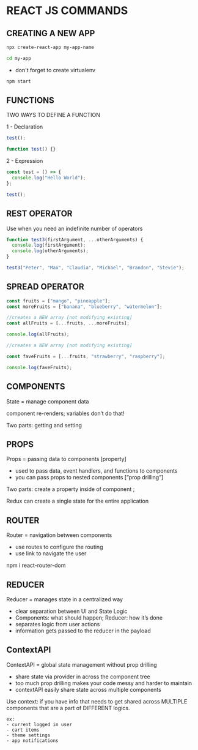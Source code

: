 # REACT JS COMMANDS

## CREATING A NEW APP

```bash
npx create-react-app my-app-name
```

```bash
cd my-app
```

- don't forget to create virtualenv

```bash
npm start
```

## FUNCTIONS

TWO WAYS TO DEFINE A FUNCTION

1 - Declaration

```javascript
test();

function test() {}
```

2 - Expression

```javascript
const test = () => {
  console.log("Hello World");
};

test();
```

## REST OPERATOR

Use when you need an indefinite number of operators

```javascript
function test3(firstArgument, ...otherArguments) {
  console.log(firstArgument);
  console.log(otherArguments);
}

test3("Peter", "Max", "Claudia", "Michael", "Brandon", "Stevie");
```

## SPREAD OPERATOR

```javascript
const fruits = ["mango", "pineapple"];
const moreFruits = ["banana", "blueberry", "watermelon"];

//creates a NEW array [not modifying existing]
const allFruits = [...fruits, ...moreFruits];

console.log(allFruits);

//creates a NEW array [not modifying existing]

const faveFruits = [...fruits, "strawberry", "raspberry"];

console.log(faveFruits);
```

## COMPONENTS

State = manage component data

component re-renders; variables don’t do that!

Two parts: getting and setting

## PROPS

Props = passing data to components
[property]

- used to pass data, event handlers, and functions to components
- you can pass props to nested components [“prop drilling”]

Two parts: create a property inside of component ;

Redux can create a single state for the entire application

## ROUTER

Router = navigation between components

- use routes to configure the routing
- use link to navigate the user

npm i react-router-dom

## REDUCER

Reducer = manages state in a centralized way

- clear separation between UI and State Logic
- Components: what should happen; Reducer: how it’s done
- separates logic from user actions
- information gets passed to the reducer in the payload

## ContextAPI

ContextAPI = global state management without prop drilling

- share state via provider in across the component tree
- too much prop drilling makes your code messy and harder to maintain
- contextAPI easily share state across multiple components

Use context: if you have info that needs to get shared across MULTIPLE components that are a part of DIFFERENT logics.

    ex:
    - current logged in user
    - cart items
    - theme settings
    - app notifications
